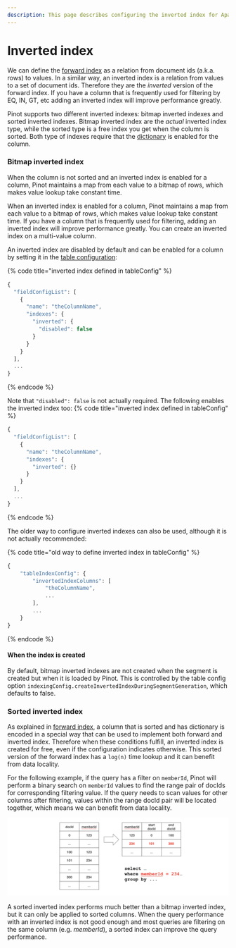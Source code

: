 ```yaml
---
description: This page describes configuring the inverted index for Apache Pinot
---
```


# Inverted index

We can define the [forward index](./forward-index.md) as a relation from document ids (a.k.a. rows) to values.
In a similar way, an inverted index is a relation from values to a set of document ids.
Therefore they are the _inverted_ version of the forward index.
If you have a column that is frequently used for filtering by EQ, IN, GT, etc adding an inverted index will improve performance greatly.

Pinot supports two different inverted indexes: bitmap inverted indexes and sorted inverted indexes.
Bitmap inverted index are the _actual_ inverted index type, while the sorted type is a free index you get when the 
column is sorted.
Both type of indexes require that the [dictionary](dictionary-index.md) is enabled for the column.

### Bitmap inverted index

When the column is not sorted and an inverted index is enabled for a column, Pinot maintains a map from each value to a bitmap of rows, which makes value lookup take constant time.

When an inverted index is enabled for a column, Pinot maintains a map from each value to a bitmap of rows, which makes value lookup take constant time. If you have a column that is frequently used for filtering, adding an inverted index will improve performance greatly. You can create an inverted index on a multi-value column.

An inverted index are disabled by default and can be enabled for a column by setting it in the [table configuration](../../configuration-reference/table.md):

{% code title="inverted index defined in tableConfig" %}
```javascript
{
  "fieldConfigList": [
    {
      "name": "theColumnName",
      "indexes": {
        "inverted": {
          "disabled": false
        }
      }
    }
  ],
  ...
}
```
{% endcode %}

Note that `"disabled": false` is not actually required. 
The following enables the inverted index too:
{% code title="inverted index defined in tableConfig" %}
```javascript
{
  "fieldConfigList": [
    {
      "name": "theColumnName",
      "indexes": {
        "inverted": {}
      }
    }
  ],
  ...
}
```
{% endcode %}

The older way to configure inverted indexes can also be used, although it is not actually recommended:

{% code title="old way to define inverted index in tableConfig" %}
```javascript
{
    "tableIndexConfig": {
        "invertedIndexColumns": [
            "theColumnName",
            ...
        ],
        ...
    }
}
```
{% endcode %}

#### When the index is created
By default, bitmap inverted indexes are not created when the segment is created but when it is loaded by Pinot.
This is controlled by the table config option `indexingConfig.createInvertedIndexDuringSegmentGeneration`, which 
defaults to false.

### Sorted inverted index

As explained in [forward index](forward-index.md), a column that is sorted and has dictionary is encoded in a special way that can be used to implement both forward and inverted index.
Therefore when these conditions fulfill, an inverted index is created for free, even if the configuration indicates otherwise.
This sorted version of the forward index has a `log(n)` time lookup and it can benefit from data locality.

For the following example, if the query has a filter on `memberId`, Pinot will perform a binary search on `memberId` values to find the range pair of docIds for corresponding filtering value. If the query needs to scan values for other columns after filtering, values within the range docId pair will be located together, which means we can benefit from data locality.

![\_images/sorted-inverted.png](../../.gitbook/assets/sorted-inverted.png)

A sorted inverted index performs much better than a bitmap inverted index, but it can only be applied to sorted columns. When the query performance with an inverted index is not good enough and most queries are filtering on the same column (e.g. _memberId_), a sorted index can improve the query performance.
